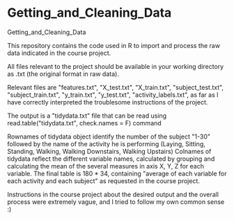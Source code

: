 Getting_and_Cleaning_Data
=========================

Getting_and_Cleaning_Data

This repository contains the code used in R to import and process the raw data indicated in the course project.

All files relevant to the project should be available in your working directory as .txt (the original format in raw data).

Relevant files are "features.txt", "X_test.txt", "X_train.txt", "subject_test.txt", "subject_train.txt",  "y_train.txt", "y_test.txt", "activity_labels.txt", as far as I have correctly interpreted the troublesome instructions of the project.

The output is a "tidydata.txt" file that can be read using read.table("tidydata.txt", check.names = F) command

Rownames of tidydata object identify the number of the subject "1-30" followed by the name of the activity he is performing (Laying, Sitting, Standing, Walking, Walking Downstairs, Walking Upstairs)
Colnames of tidydata reflect the different variable names, calculated by grouping and calculating the mean of the several measures in axis X, Y, Z for each variable.
The final table is 180 * 34, containing "average of each variable for each activity and each subject" as requested in the course project.

Instructions in the course project about the desired output and the overall process were extremely vague, and I tried to follow my own common sense :)
